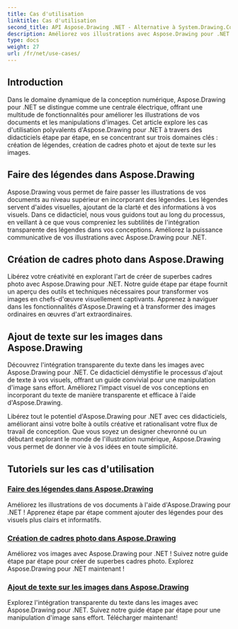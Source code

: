 ```yaml
---
title: Cas d'utilisation
linktitle: Cas d'utilisation
second_title: API Aspose.Drawing .NET - Alternative à System.Drawing.Common
description: Améliorez vos illustrations avec Aspose.Drawing pour .NET ! Ajoutez des légendes, créez des cadres époustouflants et intégrez de manière transparente du texte dans des images grâce à nos didacticiels.
type: docs
weight: 27
url: /fr/net/use-cases/
---
```

## Introduction

Dans le domaine dynamique de la conception numérique, Aspose.Drawing pour .NET se distingue comme une centrale électrique, offrant une multitude de fonctionnalités pour améliorer les illustrations de vos documents et les manipulations d'images. Cet article explore les cas d'utilisation polyvalents d'Aspose.Drawing pour .NET à travers des didacticiels étape par étape, en se concentrant sur trois domaines clés : création de légendes, création de cadres photo et ajout de texte sur les images.

## Faire des légendes dans Aspose.Drawing

Aspose.Drawing vous permet de faire passer les illustrations de vos documents au niveau supérieur en incorporant des légendes. Les légendes servent d'aides visuelles, ajoutant de la clarté et des informations à vos visuels. Dans ce didacticiel, nous vous guidons tout au long du processus, en veillant à ce que vous compreniez les subtilités de l'intégration transparente des légendes dans vos conceptions. Améliorez la puissance communicative de vos illustrations avec Aspose.Drawing pour .NET.

## Création de cadres photo dans Aspose.Drawing

Libérez votre créativité en explorant l'art de créer de superbes cadres photo avec Aspose.Drawing pour .NET. Notre guide étape par étape fournit un aperçu des outils et techniques nécessaires pour transformer vos images en chefs-d'œuvre visuellement captivants. Apprenez à naviguer dans les fonctionnalités d'Aspose.Drawing et à transformer des images ordinaires en œuvres d'art extraordinaires.

## Ajout de texte sur les images dans Aspose.Drawing

Découvrez l'intégration transparente du texte dans les images avec Aspose.Drawing pour .NET. Ce didacticiel démystifie le processus d'ajout de texte à vos visuels, offrant un guide convivial pour une manipulation d'image sans effort. Améliorez l'impact visuel de vos conceptions en incorporant du texte de manière transparente et efficace à l'aide d'Aspose.Drawing.

Libérez tout le potentiel d'Aspose.Drawing pour .NET avec ces didacticiels, améliorant ainsi votre boîte à outils créative et rationalisant votre flux de travail de conception. Que vous soyez un designer chevronné ou un débutant explorant le monde de l'illustration numérique, Aspose.Drawing vous permet de donner vie à vos idées en toute simplicité.

## Tutoriels sur les cas d'utilisation
### [Faire des légendes dans Aspose.Drawing](./make-callout/)
Améliorez les illustrations de vos documents à l'aide d'Aspose.Drawing pour .NET ! Apprenez étape par étape comment ajouter des légendes pour des visuels plus clairs et informatifs.
### [Création de cadres photo dans Aspose.Drawing](./photo-frame/)
Améliorez vos images avec Aspose.Drawing pour .NET ! Suivez notre guide étape par étape pour créer de superbes cadres photo. Explorez Aspose.Drawing pour .NET maintenant !
### [Ajout de texte sur les images dans Aspose.Drawing](./text-on-image/)
Explorez l'intégration transparente du texte dans les images avec Aspose.Drawing pour .NET. Suivez notre guide étape par étape pour une manipulation d'image sans effort. Télécharger maintenant!